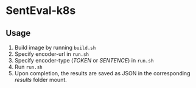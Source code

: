 # SentEval-k8s

## Usage

1. Build image by running `build.sh`
2. Specify encoder-url in `run.sh`
3. Specify encoder-type (*TOKEN* or *SENTENCE*) in `run.sh`
4. Run `run.sh`
5. Upon completion, the results are saved as JSON in the corresponding *results* folder mount.